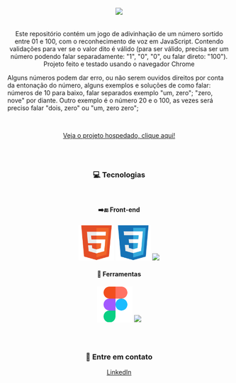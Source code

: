 <br>
<div align="center">
<img src="https://readme-typing-svg.herokuapp.com?font=Montserrat&pause=1000&color=3066BE&center=true&width=435&lines=Reconhecimento+De+Voz">
</div>
<br>
<p align="center">Este repositório contém um jogo de adivinhação de um número sortido entre 01 e 100, com o reconhecimento de voz em JavaScript. Contendo validações para ver se o valor dito é válido (para ser válido, precisa ser um número podendo falar separadamente: "1", "0", "0", ou falar direto: "100"). Projeto feito e testado usando o navegador Chrome<p>
<p>Alguns números podem dar erro, ou não serem ouvidos direitos por conta da entonação do número, alguns exemplos e soluções de como falar: números de 10 para baixo, falar separados exemplo "um, zero"; "zero, nove" por diante. Outro exemplo é o número 20 e o 100, as vezes será preciso falar "dois, zero" ou "um, zero zero";</p>
<br>
<p  align="center"><a href="https://barbourdev.github.io/ReconhecimentoDeVozJS/" target="_blank">Veja o projeto hospedado, clique aqui!<a/></p>
  
##

<br>
<h3 align="center"> 💻 Tecnologias</h3>
<br>

<div align="center">
  
  <h4> ➡️🔚 Front-end<h4>
  <img src="https://raw.githubusercontent.com/devicons/devicon/master/icons/html5/html5-original.svg" width="80px">
  <img src="https://raw.githubusercontent.com/devicons/devicon/master/icons/css3/css3-original.svg" width="80px">
  <img src="https://icongr.am/devicon/javascript-original.svg?size=100&color=currentColor" width="80px">
  
  <h4> 🔧 Ferramentas<h4>
  <img src="https://raw.githubusercontent.com/devicons/devicon/master/icons/figma/figma-original.svg" width="80px">
  <img src="https://icongr.am/devicon/git-original.svg?size=128&color=ffffff" width="80px">
</div>
<br>

##

<div align="center">
<h3 align="center">📢 Entre em contato</h3>
<a href="https://www.linkedin.com/in/felipebarbour/" target="_blank">LinkedIn<a/>
</div>

